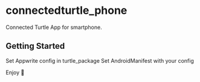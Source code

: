 # connectedturtle_phone

Connected Turtle App for smartphone.

## Getting Started

Set Appwrite config in turtle_package
Set AndroidManifest with your config

Enjoy 🐢


